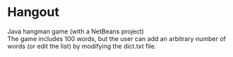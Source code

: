 Hangout
=======
Java hangman game (with a NetBeans project)<br>
The game includes 100 words, but the user can add an arbitrary number of words (or edit the list) by modifying the dict.txt file.

